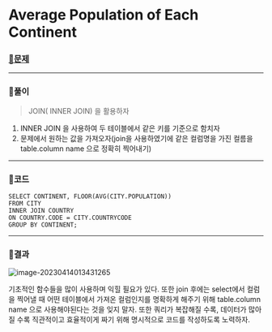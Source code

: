 # Average Population of Each Continent

### [🏸문제](https://www.hackerrank.com/challenges/average-population-of-each-continent/problem) 

<hr>



### 💊풀이

> JOIN( INNER JOIN) 을 활용하자

1. INNER JOIN 을 사용하여 두 테이블에서 같은 키를 기준으로 함치자
1. 문제에서 원하는 값을 가져오자(join을 사용하였기에 같은 컬럼명을 가진 컬름을 table.column name 으로 정확히 찍어내기)

<hr>

### 📌코드

```mysql
SELECT CONTINENT, FLOOR(AVG(CITY.POPULATION))
FROM CITY
INNER JOIN COUNTRY
ON COUNTRY.CODE = CITY.COUNTRYCODE
GROUP BY CONTINENT;
```

<hr>





### 🛀결과

![image-20230414013431265](C:\Users\sjhty\AppData\Roaming\Typora\typora-user-images\image-20230414013431265.png)

기초적인 함수들을 많이 사용하며 익힐 필요가 있다. 또한 join 후에는 select에서 컬럼을 찍어낼 때 어떤 테이블에서 가져온 컬럼인지를 명확하게 해주기 위해 table.column name 으로 사용해야된다는 것을 잊지 말자. 또한 쿼리가 복잡해질 수록, 데이터가 많아질 수록 직관적이고 효율적이게 짜기 위해 명시적으로 코드를 작성하도록 노력하자.
